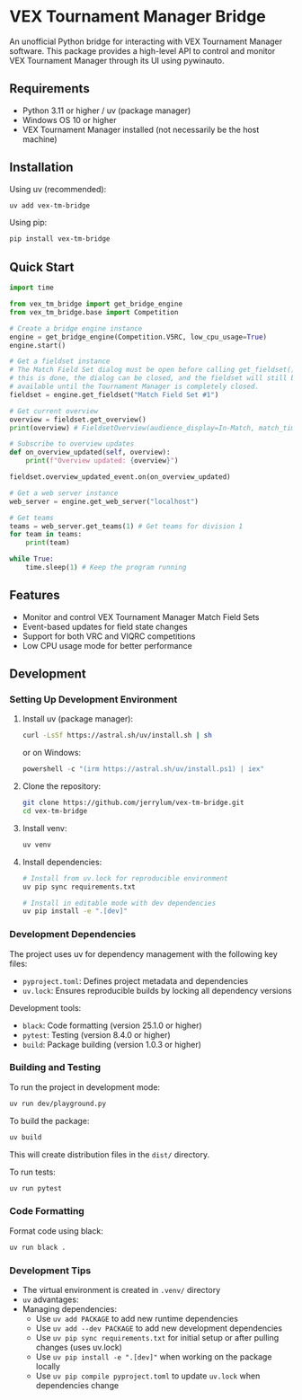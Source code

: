 # VEX Tournament Manager Bridge

An unofficial Python bridge for interacting with VEX Tournament Manager software. This package provides a high-level API to control and monitor VEX Tournament Manager through its UI using pywinauto.

## Requirements

- Python 3.11 or higher / uv (package manager)
- Windows OS 10 or higher
- VEX Tournament Manager installed (not necessarily be the host machine)

## Installation

Using uv (recommended):

```bash
uv add vex-tm-bridge
```

Using pip:

```bash
pip install vex-tm-bridge
```

## Quick Start

```python
import time

from vex_tm_bridge import get_bridge_engine
from vex_tm_bridge.base import Competition

# Create a bridge engine instance
engine = get_bridge_engine(Competition.V5RC, low_cpu_usage=True)
engine.start()

# Get a fieldset instance
# The Match Field Set dialog must be open before calling get_fieldset(). After
# this is done, the dialog can be closed, and the fieldset will still be
# available until the Tournament Manager is completely closed.
fieldset = engine.get_fieldset("Match Field Set #1")

# Get current overview
overview = fieldset.get_overview()
print(overview) # FieldsetOverview(audience_display=In-Match, match_timer_content=, ...

# Subscribe to overview updates
def on_overview_updated(self, overview):
    print(f"Overview updated: {overview}")

fieldset.overview_updated_event.on(on_overview_updated)

# Get a web server instance
web_server = engine.get_web_server("localhost")

# Get teams
teams = web_server.get_teams(1) # Get teams for division 1
for team in teams:
    print(team)

while True:
    time.sleep(1) # Keep the program running
```

## Features

- Monitor and control VEX Tournament Manager Match Field Sets
- Event-based updates for field state changes
- Support for both VRC and VIQRC competitions
- Low CPU usage mode for better performance

## Development

### Setting Up Development Environment

1. Install uv (package manager):

   ```bash
   curl -LsSf https://astral.sh/uv/install.sh | sh
   ```

   or on Windows:

   ```powershell
   powershell -c "(irm https://astral.sh/uv/install.ps1) | iex"
   ```

2. Clone the repository:

   ```bash
   git clone https://github.com/jerrylum/vex-tm-bridge.git
   cd vex-tm-bridge
   ```

3. Install venv:

   ```bash
   uv venv
   ```

4. Install dependencies:

   ```bash
   # Install from uv.lock for reproducible environment
   uv pip sync requirements.txt

   # Install in editable mode with dev dependencies
   uv pip install -e ".[dev]"
   ```

### Development Dependencies

The project uses uv for dependency management with the following key files:

- `pyproject.toml`: Defines project metadata and dependencies
- `uv.lock`: Ensures reproducible builds by locking all dependency versions

Development tools:

- `black`: Code formatting (version 25.1.0 or higher)
- `pytest`: Testing (version 8.4.0 or higher)
- `build`: Package building (version 1.0.3 or higher)

### Building and Testing

To run the project in development mode:

```bash
uv run dev/playground.py
```

To build the package:

```bash
uv build
```

This will create distribution files in the `dist/` directory.

To run tests:

```bash
uv run pytest
```

### Code Formatting

Format code using black:

```bash
uv run black .
```

### Development Tips

- The virtual environment is created in `.venv/` directory
- `uv` advantages:
- Managing dependencies:
  - Use `uv add PACKAGE` to add new runtime dependencies
  - Use `uv add --dev PACKAGE` to add new development dependencies
  - Use `uv pip sync requirements.txt` for initial setup or after pulling changes (uses uv.lock)
  - Use `uv pip install -e ".[dev]"` when working on the package locally
  - Use `uv pip compile pyproject.toml` to update `uv.lock` when dependencies change
